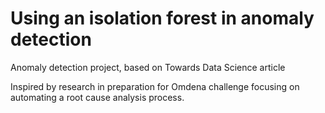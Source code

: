 # Using an isolation forest in anomaly detection
Anomaly detection project, based on Towards Data Science article

Inspired by research in preparation for Omdena challenge focusing on automating a root cause analysis process. 
